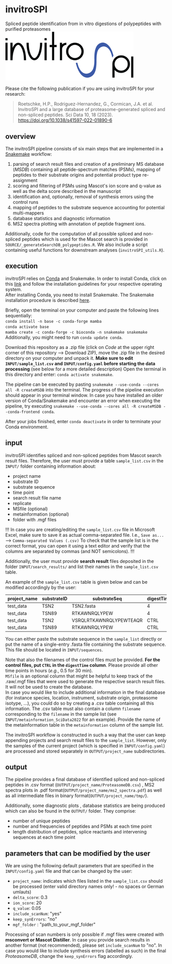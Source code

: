 # invitroSPI
Spliced peptide identification from in vitro digestions of polypeptides with purified proteasomes  
<img src="invitroSPI_white.png" width="400">

Please cite the following publication if you are using invitroSPI for your research:

> Roetschke, H.P., Rodriguez-Hernandez, G., Cormican, J.A. et al. InvitroSPI and a large database of proteasome-generated spliced and non-spliced peptides. Sci Data 10, 18 (2023). https://doi.org/10.1038/s41597-022-01890-6

## overview
The invitroSPI pipeline consists of six main steps that are implemented in a [Snakemake](https://snakemake.readthedocs.io/en/stable/) workflow:
1. parsing of search result files and creation of a preliminary MS database (*MSDB*) containing all peptide-spectrum matches (PSMs), mapping of peptides to their substrate origins and potential product type re-assignment
2. scoring and filtering of PSMs using Mascot's ion score and q-value as well as the delta score described in the manuscript
3. identification and, optionally, removal of synthesis errors using the control runs
4. mapping of peptides to the substrate sequence accounting for potential multi-mappers
5. database statistics and diagnostic information
6. MS2 spectra plotting with annotation of peptide fragment ions.

Additionally, code for the computation of all possible spliced and non-spliced peptides which is used for the Mascot search is provided in `SOURCE/_generateSearchDB_polypeptides.R`. We also include a script containing useful functions for downstream analyses (`invitroSPI_utils.R`). 

## execution
invitroSPI relies on [Conda](https://docs.conda.io/en/latest/) and Snakemake.
In order to install Conda, click on this [link](https://docs.conda.io/en/latest/miniconda.html) and follow the installation guidelines for your respective operating system.  
After installing Conda, you need to install Snakemake. The Snakemake installation procedure is described [here](https://snakemake.readthedocs.io/en/stable/getting_started/installation.html).

Briefly, open the terminal on your computer and paste the following lines sequentially:  
`conda install -n base -c conda-forge mamba`  
`conda activate base`  
`mamba create -c conda-forge -c bioconda -n snakemake snakemake`  
Additionally, you might need to run `conda update conda`.

Download this repository as a .zip file (click on *Code* at the upper right corner of this repository --> Download ZIP), move the .zip file in the desired directory on your computer and unpack it.
**Make sure to edit `INPUT/sample_list.csv` and `INPUT/config.yaml` before starting the data processing** (see below for a more detailed description)
Open the terminal in this directory and enter: `conda activate snakemake`.

The pipeline can be executed by pasting `snakemake --use-conda --cores all -R createMSDB` into the terminal. The progress of the pipeline execution should appear in your terminal window.
In case you have installed an older version of Conda/Snakemake and encounter an error when executing the pipeline, try executing
`snakemake --use-conda --cores all -R createMSDB --conda-frontend conda`.

After your jobs finished, enter `conda deactivate` in order to terminate your Conda environment.

## input
invitroSPI identifies spliced and non-spliced peptides from Mascot search result files. Therefore, the user must provide a table `sample_list.csv` in the `INPUT/` folder containing information about:
- project name
- substrate ID
- substrate sequence
- time point
- search result file name
- replicate
- MSfile (optional)
- metainformation (optional)
- folder with .mgf files 

!!!
In case you are creating/editing the `sample_list.csv` file in Microsoft Excel, make sure to save it as actual comma-separated file. I.e., `Save as...`
 --> `Comma-separated Values (.csv)`
To check that the sample list is in the correct format, you can open it using a text editor and verify that the columns are separated by commas (and NOT semicolons).
!!!

Additionally, the user must provide **search result** files deposited in the folder `INPUT/search_results/` and list their names in the `sample_list.csv` table.

An example of the `sample_list.csv` table is given below and can be modified accordingly by the user:

| project_name | substrateID | substrateSeq | digestTime | filename | replicate | MSfile | metainformation |
| ----- | ----- | ----- | ----- | ----- | ----- | ----- | ----- |
| test_data | TSN2 | TSN2.fasta | 4 | F029125.csv | 1 | | INPUT/metainformation_testData.csv |
| test_data | TSN89 |	RTKAWNRQLYPEW	| 4	| F029129.csv |	1 | | INPUT/metainformation_testData.csv |
| test_data | TSN2 | VSRQLRTKAWNRQLYPEWTEAQR |	CTRL |	F029123.csv |	1 | | INPUT/metainformation_testData.csv |
| test_data | TSN89 |	RTKAWNRQLYPEW |	CTRL |	F029127.csv |	1 | | INPUT/metainformation_testData.csv |

You can either paste the substrate sequence in the `sample_list` directly or put the name of a single-entry .fasta file containing the substrate sequence. This file should be located in `INPUT/sequences`.

Note that also the filenames of the control files must be provided. **For the control files, put `CTRL` in the `digestTime` column**. Please provide all other time points in hours (*e.g.*, 0.5 for 30 min).  
`MSfile` is an optional column that might be helpful to keep track of the .raw/.mgf files that were used to generate the respective search result files. It will not be used to create the database.  
In case you would like to include additional information in the final database (for instance species, location, instrument, substrate origin, proteasome isotype, ...), you could do so by creating a .csv table containing all this information. The .csv table must also contain a column `filename` corresponding to the `filename` in the sample list (see `INPUT/metainformation_SciData2022` for an example). Provide the name of the metainformation table in the `metainformation` column of the sample list.

The invitroSPI workflow is constructed in such a way that the user can keep appending projects and search result files to the `sample_list`. However, only the samples of the current project (which is specified in `INPUT/config.yaml`) are processed and stored separately in `OUTPUT/project_name` subdirectories.

## output
The pipeline provides a final database of identified spliced and non-spliced peptides in .csv format (`OUTPUT/project_name/ProteasomeDB.csv`) , MS2 spectra plots in .pdf format(`OUTPUT/project_name/ms2_spectra.pdf`) as well as all intermediate files in binary format(`OUTPUT/project_name/tmp/`).

Additionally, some diagnostic plots , database statistics are being produced which can also be found in the `OUTPUT/` folder. They comprise:
- number of unique peptides
- number and frequencies of peptides and PSMs at each time point
- length distribution of peptides, splice reactants and intervening sequences at each time point


## parameters that can be modified by the user
We are using the following default parameters that are specified in the `INPUT/config.yaml` file and that can be changed by the user:
- `project_name`: indicates which files listed in the `sample_list.csv` should be processed (enter valid directory names only! - no spaces or German umlauts)
- `delta_score`: 0.3
- `ion_score`: 20
- `q_value`: 0.05
- `include_scanNum`: "yes"
- `keep_synErrors`: "no"
- `mgf_folder` : "path_to_your_mgf_folder"

Processing of scan numbers is only possible if .mgf files were created with **msconvert or Mascot Distiller**. In case you provide search results in another format (not recommended), please set `include_scanNum` to "no".
In case you would like to include synthesis errors (labelled as such) in the final *ProteasomeDB*, change the `keep_synErrors` flag accordingly.

